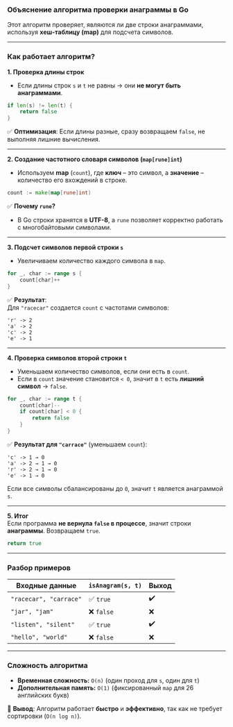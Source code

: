 ### **Объяснение алгоритма проверки анаграммы в Go**  

Этот алгоритм проверяет, являются ли две строки анаграммами, используя **хеш-таблицу (map)** для подсчета символов.  

---

### **Как работает алгоритм?**  
**1. Проверка длины строк**  
- Если длины строк `s` и `t` не равны → они **не могут быть анаграммами**.  
```go
if len(s) != len(t) {
    return false
}
```
✅ **Оптимизация**: Если длины разные, сразу возвращаем `false`, не выполняя лишние вычисления.  

---

**2. Создание частотного словаря символов (`map[rune]int`)**  
- Используем **map** (`count`), где **ключ** – это символ, а **значение** – количество его вхождений в строке.  

```go
count := make(map[rune]int)
```
✅ **Почему `rune`?**  
- В Go строки хранятся в **UTF-8**, а `rune` позволяет корректно работать с многобайтовыми символами.

---

**3. Подсчет символов первой строки `s`**  
- Увеличиваем количество каждого символа в `map`.  
```go
for _, char := range s {
    count[char]++
}
```
✅ **Результат**:  
Для `"racecar"` создается `count` с частотами символов:  
```
'r' -> 2
'a' -> 2
'c' -> 2
'e' -> 1
```

---

**4. Проверка символов второй строки `t`**  
- Уменьшаем количество символов, если они есть в `count`.  
- Если в `count` значение становится `< 0`, значит в `t` есть **лишний символ** → `false`.  

```go
for _, char := range t {
    count[char]--
    if count[char] < 0 {
        return false
    }
}
```
✅ **Результат для `"carrace"`** (уменьшаем `count`):  
```
'c' -> 1 → 0
'a' -> 2 → 1 → 0
'r' -> 2 → 1 → 0
'e' -> 1 → 0
```
Если все символы сбалансированы до `0`, значит `t` является анаграммой `s`.  

---

**5. Итог**  
Если программа **не вернула `false` в процессе**, значит строки **анаграммы**. Возвращаем `true`.  
```go
return true
```

---

### **Разбор примеров**
| Входные данные | `isAnagram(s, t)` | Выход |
|--------------|----------------|-------|
| `"racecar", "carrace"` | ✅ `true` | ✔️ |
| `"jar", "jam"` | ❌ `false` | ❌ |
| `"listen", "silent"` | ✅ `true` | ✔️ |
| `"hello", "world"` | ❌ `false` | ❌ |

---

### **Сложность алгоритма**
- **Временная сложность:** `O(n)` (один проход для `s`, один для `t`)  
- **Дополнительная память:** `O(1)` (фиксированный `map` для 26 английских букв)  

📌 **Вывод**: Алгоритм работает **быстро** и **эффективно**, так как не требует сортировки (`O(n log n)`).